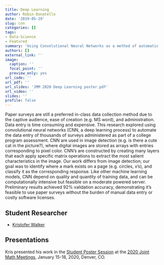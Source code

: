 ```yaml
---
title: Deep Learning
author: Robin Donatello
date: '2019-05-29'
slug: cnn
categories: []
tags:
- Data-Science
- Featured
summary: 'Using Convolutional Neural Networks as a method of automatic data entry of PDF paper surveys'
authors: []
external_link: ''
image:
  caption: ''
  focal_point: ''
  preview_only: yes
url_code: ''
url_pdf: ''
url_slides: 'JMM 2020 Deep Learning poster.pdf'
url_video: ''
slides: ''
profile: false
---
```



Paper surveys are still a preferred in-class data collection method due to the captive audience, ease of creation (e.g. MS word), and administration. Data entry is time consuming and expensive. This research explored using convolutional neural networks (CNN, a deep learning process) to automate the data entry of thousands of surveys administered as part of a college program assessment. CNN are used in image detection (e.g. is there a cute cat in the picture?), where digital images are stored as arrays with entries corresponding to pixel color. CNN’s are constructed by creating many layers that each apply specific matrix operations to extract the most salient characteristics in the image. Our work differs from image detection; our goal was to identify where a mark exists on a page (e.g. circles, x’s), and classify it as the corresponding response. Like other machine learning models, CNN depend on quality and quantity of training data, and can be computationally intensive but feasible on a moderate powered server. Preliminary results achieved 92% validation accuracy, demonstrating it’s feasible to use paper surveys without the burden of manual data entry or costly software licenses. 

## Student Researcher

* [Kristofer Walker](../../author/kristofer-walker/)

## Presentations

Kris presented his work in the [Student Poster Session](http://jointmathematicsmeetings.org/meetings/national/jmm2020/2245_maasessstud#post) at the [2020 Joint Math Meetings](http://jointmathematicsmeetings.org/meetings/national/jmm2020/2245_intro), January 15-18, 2020, Denver, CO. 

